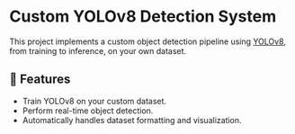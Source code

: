 # Custom YOLOv8 Detection System

This project implements a custom object detection pipeline using [YOLOv8](https://github.com/ultralytics/ultralytics), from training to inference, on your own dataset.

## 🚀 Features

- Train YOLOv8 on your custom dataset.
- Perform real-time object detection.
- Automatically handles dataset formatting and visualization.
